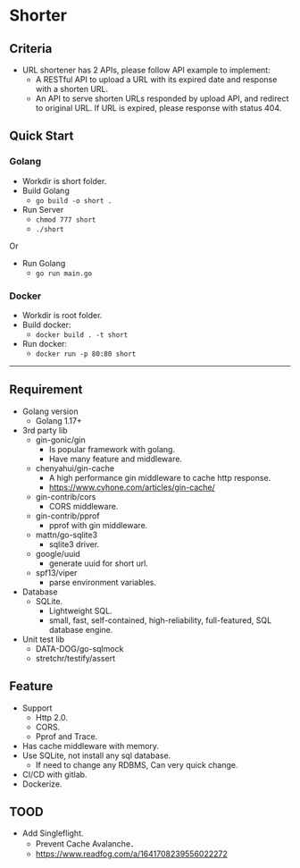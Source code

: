 # Shorter

## Criteria

- URL shortener has 2 APIs, please follow API example to implement:
  - A RESTful API to upload a URL with its expired date and response with a shorten URL.
  - An API to serve shorten URLs responded by upload API, and redirect to original URL. If URL is expired,
    please response with status 404.

## Quick Start

### Golang

- Workdir is short folder.
- Build Golang
  - ```go build -o short .```
- Run Server
  - ```chmod 777 short```
  - ```./short```

Or

- Run Golang
  - ```go run main.go```

### Docker

- Workdir is root folder.
- Build docker:
  - ```docker build . -t short```
- Run docker:
  - ```docker run -p 80:80 short```

---

## Requirement

- Golang version
    - Golang 1.17+
- 3rd party lib 
  - gin-gonic/gin
    - Is popular framework with golang.
    - Have many feature and middleware.
  - chenyahui/gin-cache
    - A high performance gin middleware to cache http response.
    - https://www.cyhone.com/articles/gin-cache/
  - gin-contrib/cors
    - CORS middleware.
  - gin-contrib/pprof 
    - pprof with gin middleware.
  - mattn/go-sqlite3
    - sqlite3 driver.
  - google/uuid
    - generate uuid for short url.
  - spf13/viper 
    - parse environment variables.
- Database
  - SQLite.
    - Lightweight SQL.
    - small, fast, self-contained, high-reliability, full-featured, SQL database engine.
- Unit test lib
  - DATA-DOG/go-sqlmock
  - stretchr/testify/assert

## Feature

- Support
  - Http 2.0.
  - CORS.
  - Pprof and Trace.
- Has cache middleware with memory.
- Use SQLite, not install any sql database.
  - If need to change any RDBMS, Can very quick change.
- CI/CD with gitlab.
- Dockerize.

## TOOD

- Add Singleflight.
  - Prevent Cache Avalanche．
  - https://www.readfog.com/a/1641708239556022272
